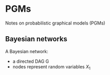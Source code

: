 # PGMs
Notes on probabilistic graphical models (PGMs)

## Bayesian networks

A Bayesian network:
- a directed DAG G
- nodes represent random variables $X_1$
